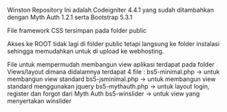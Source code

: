 Winston Repository
Ini adalah Codeigniter 4.4.1 yang sudah ditambahkan dengan Myth Auth 1.2.1 serta Bootstrap 5.3.1

File framework CSS tersimpan pada folder public

Akses ke ROOT tidak lagi di folder public tetapi langsung ke folder instalasi sehingga memudahkan untuk di upload ke webhosting.

File untuk mempermudah membangun view aplikasi terdapat pada folder Views/layout dimana didalamnya terdapat 4 file :
bs5-minimal.php -> untuk membangun view standard
bs5-jsminimal.php -> untuk membangun view standard menggunakan jquery
bs5-mythauth.php -> untuk layout login, register dan forgot dari Myth Auth
bs5-winslider -> untuk view yang menyertakan winslider
